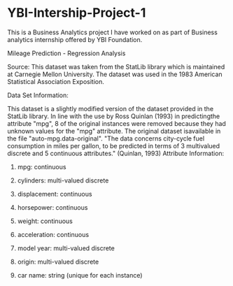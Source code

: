 # YBI-Intership-Project-1
This is a Business Analytics project I have worked on as part of Business analytics internship offered by YBI Foundation.

Mileage Prediction - Regression Analysis

Source:
This dataset was taken from the StatLib library which is maintained at Carnegie Mellon University. The dataset was used in the 1983 American Statistical Association Exposition.

Data Set Information:

This dataset is a slightly modified version of the dataset provided in the StatLib library. In line with the use by Ross Quinlan (1993) in predictingthe attribute "mpg", 8 of the original instances were removed because they had unknown values for the "mpg" attribute. The original dataset isavailable in the file "auto-mpg.data-original".
"The data concerns city-cycle fuel consumption in miles per gallon, to be predicted in terms of 3 multivalued discrete and 5 continuous attributes." (Quinlan, 1993)
Attribute Information:

1. mpg: continuous

2. cylinders: multi-valued discrete

3. displacement: continuous

4. horsepower: continuous

5. weight: continuous

6. acceleration: continuous

7. model year: multi-valued discrete

8. origin: multi-valued discrete

9. car name: string (unique for each instance)
